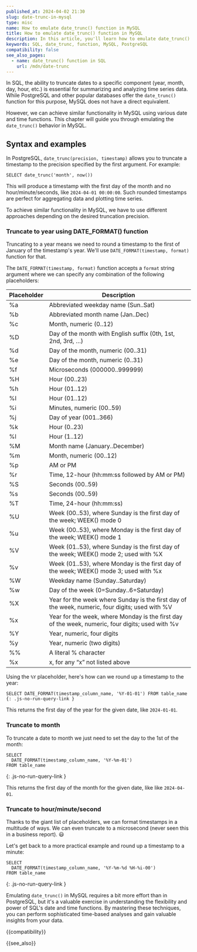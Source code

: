 ```yaml
---
published_at: 2024-04-02 21:30
slug: date-trunc-in-mysql
type: misc
name: How to emulate date_trunc() function in MySQL
title: How to emulate date_trunc() function in MySQL
description: In this article, you'll learn how to emulate date_trunc() SQL function in MySQL and truncate dates and timestamp to a specific precision.
keywords: SQL, date_trunc, function, MySQL, PostgreSQL
compatibility: false
see_also_pages:
  - name: date_trunc() function in SQL
    url: /mdn/date-trunc
---
```


In SQL, the ability to truncate dates to a specific component (year, month, day, hour, etc.) is essential for summarizing and analyzing time series data. While PostgreSQL and other popular databases offer the `date_trunc()` function for this purpose, MySQL does not have a direct equivalent.

However, we can achieve similar functionality in MySQL using various date and time functions. This chapter will guide you through emulating the `date_trunc()` behavior in MySQL.

## Syntax and examples

In PostgreSQL, `date_trunc(precision, timestamp)` allows you to truncate a timestamp to the precision specified by the first argument. For example:

~~~pgsql
SELECT date_trunc('month', now())
~~~

This will produce a timestamp with the first day of the month and no hour/minute/seconds, like `2024-04-01 00:00:00`. Such rounded timestamps are perfect for aggregating data and plotting time series.

To achieve similar functionality in MySQL, we have to use different approaches depending on the desired truncation precision.

### Truncate to year using DATE_FORMAT() function

Truncating to a year means we need to round a timestamp to the first of January of the timestamp's year. We'll use `DATE_FORMAT(timestamp, format)` function for that.

The `DATE_FORMAT(timestamp, format)` function accepts a `format` string argument where we can specify any combination of the following placeholders:

| Placeholder | Description
| --- | --- |
| %a | Abbreviated weekday name (Sun..Sat) |
| %b | Abbreviated month name (Jan..Dec) |
| %c | Month, numeric (0..12) |
| %D | Day of the month with English suffix (0th, 1st, 2nd, 3rd, …) |
| %d | Day of the month, numeric (00..31) |
| %e | Day of the month, numeric (0..31) |
| %f | Microseconds (000000..999999) |
| %H | Hour (00..23) |
| %h | Hour (01..12) |
| %I | Hour (01..12) |
| %i | Minutes, numeric (00..59) |
| %j | Day of year (001..366) |
| %k | Hour (0..23) |
| %l | Hour (1..12) |
| %M | Month name (January..December) |
| %m | Month, numeric (00..12) |
| %p | AM or PM |
| %r | Time, 12-hour (hh:mm:ss followed by AM or PM) |
| %S | Seconds (00..59) |
| %s | Seconds (00..59) |
| %T | Time, 24-hour (hh:mm:ss) |
| %U | Week (00..53), where Sunday is the first day of the week; WEEK() mode 0 |
| %u | Week (00..53), where Monday is the first day of the week; WEEK() mode 1 |
| %V | Week (01..53), where Sunday is the first day of the week; WEEK() mode 2; used with %X |
| %v | Week (01..53), where Monday is the first day of the week; WEEK() mode 3; used with %x |
| %W | Weekday name (Sunday..Saturday) |
| %w | Day of the week (0=Sunday..6=Saturday) |
| %X | Year for the week where Sunday is the first day of the week, numeric, four digits; used with %V |
| %x | Year for the week, where Monday is the first day of the week, numeric, four digits; used with %v |
| %Y | Year, numeric, four digits |
| %y | Year, numeric (two digits) |
| %% | A literal % character |
| %x | x, for any “x” not listed above |

Using the `%Y` placeholder, here's how can we round up a timestamp to the year:

~~~pgsql
SELECT DATE_FORMAT(timestamp_column_name, '%Y-01-01') FROM table_name
{: .js-no-run-query-link }
~~~

This returns the first day of the year for the given date, like `2024-01-01`.

### Truncate to month

To truncate a date to month we just need to set the day to the 1st of the month:

~~~pgsql
SELECT
  DATE_FORMAT(timestamp_column_name, '%Y-%m-01')
FROM table_name
~~~
{: .js-no-run-query-link }

This returns the first day of the month for the given date, like like `2024-04-01`.

### Truncate to hour/minute/second

Thanks to the giant list of placeholders, we can format timestamps in a multitude of ways. We can even truncate to a microsecond (never seen this in a business report). :smiley:

Let's get back to a more practical example and round up a timestamp to a minute:

~~~pgsql
SELECT
  DATE_FORMAT(timestamp_column_name, '%Y-%m-%d %H-%i-00')
FROM table_name
~~~
{: .js-no-run-query-link }

Emulating `date_trunc()` in MySQL requires a bit more effort than in PostgreSQL, but it's a valuable exercise in understanding the flexibility and power of SQL's date and time functions. By mastering these techniques, you can perform sophisticated time-based analyses and gain valuable insights from your data.

{{compatibility}}

{{see_also}}
